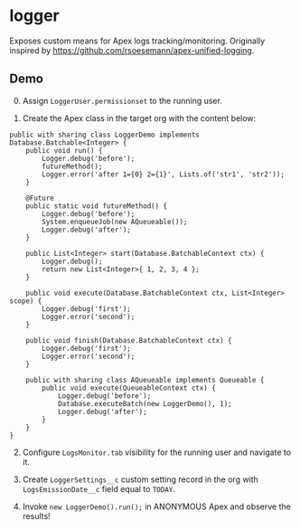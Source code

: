 # logger

Exposes custom means for Apex logs tracking/monitoring.
Originally inspired by https://github.com/rsoesemann/apex-unified-logging.

## Demo

0. Assign `LoggerUser.permissionset` to the running user.

1. Create the Apex class in the target org with the content below:

```
public with sharing class LoggerDemo implements Database.Batchable<Integer> {
    public void run() {
        Logger.debug('before');
        futureMethod();
        Logger.error('after 1={0} 2={1}', Lists.of('str1', 'str2'));
    }

    @Future
    public static void futureMethod() {
        Logger.debug('before');
        System.enqueueJob(new AQueueable());
        Logger.debug('after');
    }

    public List<Integer> start(Database.BatchableContext ctx) {
        Logger.debug();
        return new List<Integer>{ 1, 2, 3, 4 };
    }

    public void execute(Database.BatchableContext ctx, List<Integer> scope) {
        Logger.debug('first');
        Logger.error('second');
    }

    public void finish(Database.BatchableContext ctx) {
        Logger.debug('first');
        Logger.error('second');
    }

    public with sharing class AQueueable implements Queueable {
        public void execute(QueueableContext ctx) {
            Logger.debug('before');
            Database.executeBatch(new LoggerDemo(), 1);
            Logger.debug('after');
        }
    }
}
```

2. Configure `LogsMonitor.tab` visibility for the running user and navigate to it.

3. Create `LoggerSettings__c` custom setting record in the org with `LogsEmissionDate__c` field equal to `TODAY`.

4. Invoke `new LoggerDemo().run();` in ANONYMOUS Apex and observe the results!
